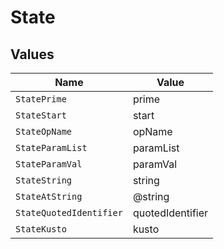 # State


## Values

| Name                    | Value                   |
| ----------------------- | ----------------------- |
| `StatePrime`            | prime                   |
| `StateStart`            | start                   |
| `StateOpName`           | opName                  |
| `StateParamList`        | paramList               |
| `StateParamVal`         | paramVal                |
| `StateString`           | string                  |
| `StateAtString`         | @string                 |
| `StateQuotedIdentifier` | quotedIdentifier        |
| `StateKusto`            | kusto                   |
